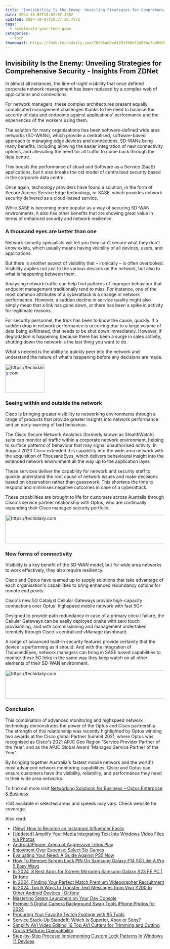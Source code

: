 ```yaml
---
title: "Invisibility Is the Enemy: Unveiling Strategies for Comprehensive Security - Insights From ZDNet"
date: 2024-10-02T18:02:07.330Z
updated: 2024-10-07T18:37:20.757Z
tags:
  - accelerate-your-tech-game
categories:
  - tech
thumbnail: https://thmb.techidaily.com/783d5a68cd1201f00d72d69bc7ad0995ab16e6e244585454342ca9de98074a9b.jpg
---
```


## Invisibility Is the Enemy: Unveiling Strategies for Comprehensive Security - Insights From ZDNet

In almost all instances, the line-of-sight visibility that once defined corporate network management has been replaced by a complex web of applications and connections.

For network managers, these complex architectures present equally complicated management challenges thanks to the need to balance the security of data and endpoints against applications' performance and the experiences of the workers using them.

The solution for many organisations has been software-defined wide area networks (SD-WANs), which provide a centralised, software-based approach to managing edge devices and connections. SD-WANs bring many benefits, including allowing the easier integration of new connectivity options, and alleviating the need for all traffic to come back through the data centre.

This boosts the performance of cloud and Software as a Service (SaaS) applications, but it also breaks the old model of centralised security based in the corporate data centre.

Once again, technology providers have found a solution, in the form of Secure Access Service Edge technology, or SASE, which provides network security delivered as a cloud-based service.

While SASE is becoming more popular as a way of securing SD-WAN environments, it also has other benefits that are showing great value in terms of enhanced security and network resilience.

### **A thousand eyes are better than one**

Network security specialists will tell you they can't secure what they don't know exists, which usually means having visibility of all devices, users, and applications.

But there is another aspect of visibility that – ironically – is often overlooked. Visibility applies not just to the various devices on the network, but also to what is happening between them.

Analysing network traffic can help find patterns of improper behaviour that endpoint management traditionally tend to miss. For instance, one of the most common attributes of a cyberattack is a change in network performance. However, a sudden decline in service quality might also simply mean that a link has gone down, or there has been a spike in activity for legitimate reasons.

For security personnel, the trick has been to know the cause, quickly. If a sudden drop in network performance is occurring due to a large volume of data being exfiltrated, that needs to be shut down immediately. However, if degradation is happening because there has been a surge in sales activity, shutting down the network is the last thing you want to do.

What's needed is the ability to quickly peer into the network and understand the nature of what's happening before any decisions are made.

<!-- affiliate ads begin -->
<a href="https://aligracehair.sjv.io/c/5597632/2135365/19272" target="_top" id="2135365">
  <img src="//a.impactradius-go.com/display-ad/19272-2135365" border="0" alt="https://techidaily.com" width="125" height="90"/>
</a>
<img height="0" width="0" src="https://aligracehair.sjv.io/i/5597632/2135365/19272" style="position:absolute;visibility:hidden;" border="0" />
<!-- affiliate ads end -->

### **Seeing within and outside the network**

Cisco is bringing greater visibility to networking environments through a range of products that provide greater insights into network performance and an early warning of bad behaviour.

The Cisco Secure Network Analytics (formerly known as StealthWatch) suite can monitor all traffic within a corporate network environment, helping to surface patterns of behaviour that may signal unauthorised activity. In August 2020 Cisco extended this capability into the wide area network with the acquisition of ThousandEyes, which delivers behavioural insight into the extended network environment all the way up to the application layer.

These services deliver the capability for network and security staff to quickly understand the root cause of network issues and make decisions based on observation rather than guesswork. This shortens the time to respond and minimises negative outcomes in case of a cyberattack.

These capabilities are brought to life for customers across Australia through Cisco's service partner relationship with Optus, who are continually expanding their Cisco managed security portfolio.

<!-- affiliate ads begin -->
<a href="https://appsumo.8odi.net/c/5597632/2087485/7443" target="_top" id="2087485">
  <img src="//a.impactradius-go.com/display-ad/7443-2087485" border="0" alt="https://techidaily.com" width="728" height="90"/>
</a>
<img height="0" width="0" src="https://appsumo.8odi.net/i/5597632/2087485/7443" style="position:absolute;visibility:hidden;" border="0" />
<!-- affiliate ads end -->

### **New forms of connectivity**

Visibility is a key benefit of the SD-WAN model, but for wide area networks to work effectively, they also require resiliency. 

Cisco and Optus have teamed up to supply solutions that take advantage of each organisation's capabilities to bring enhanced redundancy options for remote end points.

Cisco's new 5G Catalyst Cellular Gateways provide high-capacity connections over Optus' highspeed mobile network with fast 5G\*.

Designed to provide path redundancy in case of a primary circuit failure, the Cellular Gateways can be easily deployed onsite with zero touch provisioning, and with commissioning and management undertaken remotely through Cisco's centralised vManage dashboard.

A range of advanced built-in security features provide certainty that the device is performing as it should. And with the integration of ThousandEyes, network managers can bring in SASE based capabilities to monitor these 5G links in the same way they keep watch on all other elements of their SD-WAN environment. 

<!-- affiliate ads begin -->
<a href="https://aligracehair.sjv.io/c/5597632/2027195/19272" target="_top" id="2027195">
  <img src="//a.impactradius-go.com/display-ad/19272-2027195" border="0" alt="https://techidaily.com" width="728" height="90"/>
</a>
<img height="0" width="0" src="https://aligracehair.sjv.io/i/5597632/2027195/19272" style="position:absolute;visibility:hidden;" border="0" />
<!-- affiliate ads end -->

### **Conclusion**

This combination of advanced monitoring and highspeed network technology demonstrates the power of the Optus and Cisco partnership. The strength of this relationship was recently highlighted by Optus winning two awards at the Cisco global Partner Summit 2021, where Optus was recognised as Cisco's 2021 APJC Geo Region 'Service Provider Partner of the Year', and as the APJC Global Award 'Managed Service Partner of the Year'.

By bringing together Australia's fastest mobile network and the world's most advanced network monitoring capabilities, Cisco and Optus can ensure customers have the visibility, reliability, and performance they need in their wide area networks.

To find out more visit [Networking Solutions for Business – Optus Enterprise & Business](https://www.optus.com.au/enterprise/networking/network-solutions)

\*5G available in selected areas and speeds may vary. Check website for coverage.

<ins class="adsbygoogle"
     style="display:block"
     data-ad-format="autorelaxed"
     data-ad-client="ca-pub-7571918770474297"
     data-ad-slot="1223367746"></ins>

<ins class="adsbygoogle"
     style="display:block"
     data-ad-client="ca-pub-7571918770474297"
     data-ad-slot="8358498916"
     data-ad-format="auto"
     data-full-width-responsive="true"></ins>

<span class="atpl-alsoreadstyle">Also read:</span>
<div><ul>
<li><a href="https://instagram-video-files.techidaily.com/new-how-to-become-an-instagram-influencer-easily/"><u>[New] How to Become an Instagram Influencer Easily</u></a></li>
<li><a href="https://fox-access.techidaily.com/updated-amplify-your-media-integrating-text-into-windows-video-files-via-photos/"><u>[Updated] Amplify Your Media Integrating Text Into Windows Video Files via Photos</u></a></li>
<li><a href="https://games-able.techidaily.com/androidiphone-arena-of-aggressive-tetris-play/"><u>Android/iPhone: Arena of Aggressive Tetris Play</u></a></li>
<li><a href="https://games-able.techidaily.com/enjoyment-over-expense-select-six-games/"><u>Enjoyment Over Expense: Select Six Games</u></a></li>
<li><a href="https://games-able.techidaily.com/evaluating-your-need-a-guide-against-ps5-now/"><u>Evaluating Your Need: A Guide Against PS5 Now</u></a></li>
<li><a href="https://android-unlock.techidaily.com/how-to-remove-screen-lock-pin-on-samsung-galaxy-f14-5g-like-a-pro-5-easy-ways-by-drfone-android/"><u>How To Remove Screen Lock PIN On Samsung Galaxy F14 5G Like A Pro 5 Easy Ways</u></a></li>
<li><a href="https://screen-mirror.techidaily.com/in-2024-8-best-apps-for-screen-mirroring-samsung-galaxy-s23-fe-pc-drfone-by-drfone-android/"><u>In 2024, 8 Best Apps for Screen Mirroring Samsung Galaxy S23 FE PC | Dr.fone</u></a></li>
<li><a href="https://some-techniques.techidaily.com/in-2024-finding-your-perfect-match-premium-videographer-recruitment/"><u>In 2024, Finding Your Perfect Match Premium Videographer Recruitment</u></a></li>
<li><a href="https://android-transfer.techidaily.com/in-2024-top-6-ways-to-transfer-text-messages-from-vivo-y200-to-other-android-devices-drfone-by-drfone-transfer-from-android-transfer-from-android/"><u>In 2024, Top 6 Ways to Transfer Text Messages from Vivo Y200 to Other Android Devices | Dr.fone</u></a></li>
<li><a href="https://games-able.techidaily.com/mastering-steam-launchers-on-your-dev-console/"><u>Mastering Steam Launchers on Your Dev Console</u></a></li>
<li><a href="https://extra-skills.techidaily.com/premier-5-digital-camera-background-swap-tools-iphone-photos-for-2024/"><u>Premier 5 Digital Camera Background Swap Tools IPhone Photos for 2024</u></a></li>
<li><a href="https://games-able.techidaily.com/procuring-your-favorite-twitch-footage-with-5-tools/"><u>Procuring Your Favorite Twitch Footage with #5 Tools</u></a></li>
<li><a href="https://games-able.techidaily.com/service-stack-up-standoff-which-is-superior-xbox-or-sony/"><u>Service Stack-Up Standoff: Which Is Superior, Xbox or Sony?</u></a></li>
<li><a href="https://smart-video-creator.techidaily.com/simplify-avi-video-editing-16-top-avi-cutters-for-trimming-and-cutting-cross-platform-compatibility/"><u>Simplify AVI Video Editing 16 Top AVI Cutters for Trimming and Cutting Cross-Platform Compatibility</u></a></li>
<li><a href="https://win11.techidaily.com/step-by-step-process-implementing-custom-lock-patterns-in-windows-11-devices/"><u>Step-by-Step Process: Implementing Custom Lock Patterns in Windows 11 Devices</u></a></li>
</ul></div>

